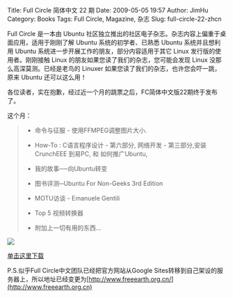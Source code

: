 Title: Full Circle 简体中文 22 期
Date: 2009-05-05 19:57
Author: JimHu
Category: Books
Tags: Full Circle, Magazine, 杂志
Slug: full-circle-22-zhcn

Full Circle 是一本由 Ubuntu
社区独立推出的社区电子杂志。杂志内容上偏重于桌面应用，适用于刚刚了解
Ubuntu 系统的初学者、已熟悉 Ubuntu 系统并且想利用 Ubuntu
系统进一步开展工作的朋友，部分内容适用于其它 Linux
发行版的使用者。刚刚接触 Linux 的朋友如果您读了我们的杂志，您可能会发现
Linux 没那么高深莫测。已经是老鸟的 Linuxer
如果您读了我们的杂志，也许您会吓一跳，原来 Ubuntu 还可以这么用！

  

各位读者，实在抱歉，经过近一个月的跳票之后，FC简体中文版22期终于发布了。

这个月：

> * 命令与征服 - 使用FFMPEG调整图片大小.  
>
> * How-To : C语言程序设计 - 第六部分, 网络开发 - 第三部分,安装
> CrunchEEE 到易PC, 和 如何推广Ubuntu,  
>
> * 我的故事──向Ubuntu转变  
>
> * 图书评测─Ubuntu For Non-Geeks 3rd Edition  
>
> * MOTU访谈 - Emanuele Gentili  
>
> * Top 5 视频转换器  
>
> * 附加上一切有用的东西…  

![](http://www.freeearth.org.cn/wp-content/uploads/2009/05/issue22_cn-300x212.png)

[单击这里下载](http://www.freeearth.org.cn/?p=188)

P.S.似乎Full Circle中文团队已经把官方网站从Google
Sites转移到自己架设的服务器上，所以地址已经变更为[http://www.freeearth.org.cn/](http://www.freeearth.org.cn)
